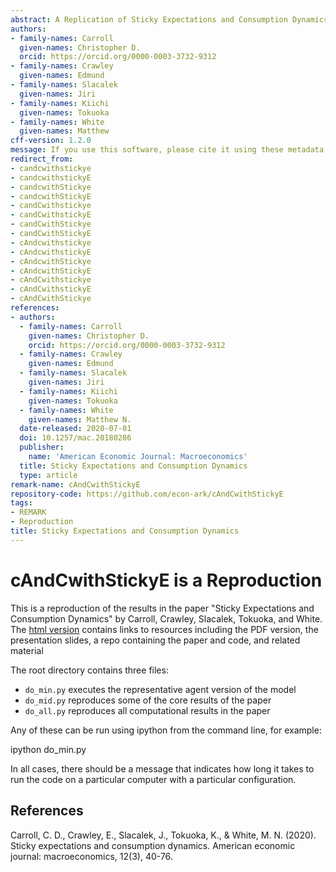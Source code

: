```yaml
---
abstract: A Replication of Sticky Expectations and Consumption Dynamics.
authors:
- family-names: Carroll
  given-names: Christopher D.
  orcid: https://orcid.org/0000-0003-3732-9312
- family-names: Crawley
  given-names: Edmund
- family-names: Slacalek
  given-names: Jiri
- family-names: Kiichi
  given-names: Tokuoka
- family-names: White
  given-names: Matthew
cff-version: 1.2.0
message: If you use this software, please cite it using these metadata.
redirect_from:
- candcwithstickye
- candcwithstickyE
- candcwithStickye
- candcwithStickyE
- candCwithstickye
- candCwithstickyE
- candCwithStickye
- candCwithStickyE
- cAndcwithstickye
- cAndcwithstickyE
- cAndcwithStickye
- cAndcwithStickyE
- cAndCwithstickye
- cAndCwithstickyE
- cAndCwithStickye
references:
- authors:
  - family-names: Carroll
    given-names: Christopher D.
    orcid: https://orcid.org/0000-0003-3732-9312
  - family-names: Crawley
    given-names: Edmund
  - family-names: Slacalek
    given-names: Jiri
  - family-names: Kiichi
    given-names: Tokuoka
  - family-names: White
    given-names: Matthew N.
  date-released: 2020-07-01
  doi: 10.1257/mac.20180286
  publisher:
    name: 'American Economic Journal: Macroeconomics'
  title: Sticky Expectations and Consumption Dynamics
  type: article
remark-name: cAndCwithStickyE
repository-code: https://github.com/econ-ark/cAndCwithStickyE
tags:
- REMARK
- Reproduction
title: Sticky Expectations and Consumption Dynamics
---
```


# cAndCwithStickyE is a Reproduction

This is a reproduction of the results in the paper "Sticky Expectations and Consumption Dynamics" by Carroll, Crawley, Slacalek, Tokuoka, and White. The [html version](http://econ.jhu.edu/people/ccarroll/papers/cAndCwithStickyE) contains links to resources including the PDF version, the presentation slides, a repo containing the paper and code, and related material

The root directory contains three files:

* `do_min.py` executes the representative agent version of the model
* `do_mid.py` reproduces some of the core results of the paper
* `do_all.py` reproduces all computational results in the paper

Any of these can be run using ipython from the command line, for example:

ipython do_min.py

In all cases, there should be a message that indicates how long it takes to run the code on a particular computer with a particular configuration.

## References

Carroll, C. D., Crawley, E., Slacalek, J., Tokuoka, K., & White, M. N. (2020). Sticky expectations and consumption dynamics. American economic journal: macroeconomics, 12(3), 40-76.

